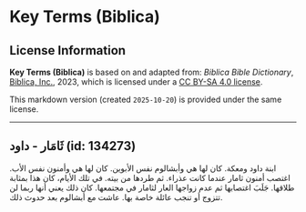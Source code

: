 # Key Terms (Biblica)

## License Information

**Key Terms (Biblica)** is based on and adapted from: _Biblica Bible Dictionary_, [Biblica, Inc.](https://www.biblica.com/), 2023, which is licensed under a [CC BY-SA 4.0 license](https://creativecommons.org/licenses/by-sa/4.0/legalcode.en).

This markdown version (created `2025-10-20`) is provided under the same license.



--------------------------------

## ثَامَار - داود (id: 134273)

ابنة داود ومعكة. كان لها هي وأبشالوم نفس الأبوين. كان لها هي وأمنون نفس الأب. اغتصب أمنون ثامار عندما كانت عذراء. ثم طردها من بيته. في تلك الأيام، كان هذا بمثابة طلاقها. جَلَبَ اغتصابها ثم عدم زواجها العار لثامار في مجتمعها. كان ذلك يعني أنها ربما لن تتزوج أو تنجب عائلة خاصة بها. عاشت مع أبشالوم بعد حدوث ذلك.


